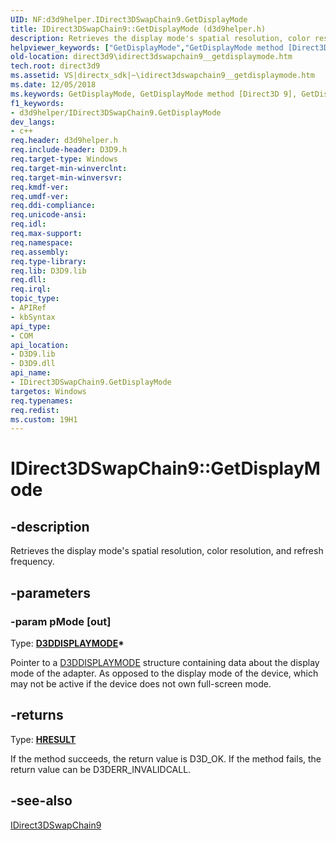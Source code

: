 ```yaml
---
UID: NF:d3d9helper.IDirect3DSwapChain9.GetDisplayMode
title: IDirect3DSwapChain9::GetDisplayMode (d3d9helper.h)
description: Retrieves the display mode's spatial resolution, color resolution, and refresh frequency.
helpviewer_keywords: ["GetDisplayMode","GetDisplayMode method [Direct3D 9]","GetDisplayMode method [Direct3D 9]","IDirect3DSwapChain9 interface","IDirect3DSwapChain9 interface [Direct3D 9]","GetDisplayMode method","IDirect3DSwapChain9.GetDisplayMode","IDirect3DSwapChain9::GetDisplayMode","b01c04d0-2b7a-e281-bf1a-9932194412c6","d3d9helper/IDirect3DSwapChain9::GetDisplayMode","direct3d9.idirect3dswapchain9__getdisplaymode"]
old-location: direct3d9\idirect3dswapchain9__getdisplaymode.htm
tech.root: direct3d9
ms.assetid: VS|directx_sdk|~\idirect3dswapchain9__getdisplaymode.htm
ms.date: 12/05/2018
ms.keywords: GetDisplayMode, GetDisplayMode method [Direct3D 9], GetDisplayMode method [Direct3D 9],IDirect3DSwapChain9 interface, IDirect3DSwapChain9 interface [Direct3D 9],GetDisplayMode method, IDirect3DSwapChain9.GetDisplayMode, IDirect3DSwapChain9::GetDisplayMode, b01c04d0-2b7a-e281-bf1a-9932194412c6, d3d9helper/IDirect3DSwapChain9::GetDisplayMode, direct3d9.idirect3dswapchain9__getdisplaymode
f1_keywords:
- d3d9helper/IDirect3DSwapChain9.GetDisplayMode
dev_langs:
- c++
req.header: d3d9helper.h
req.include-header: D3D9.h
req.target-type: Windows
req.target-min-winverclnt: 
req.target-min-winversvr: 
req.kmdf-ver: 
req.umdf-ver: 
req.ddi-compliance: 
req.unicode-ansi: 
req.idl: 
req.max-support: 
req.namespace: 
req.assembly: 
req.type-library: 
req.lib: D3D9.lib
req.dll: 
req.irql: 
topic_type:
- APIRef
- kbSyntax
api_type:
- COM
api_location:
- D3D9.lib
- D3D9.dll
api_name:
- IDirect3DSwapChain9.GetDisplayMode
targetos: Windows
req.typenames: 
req.redist: 
ms.custom: 19H1
---
```


# IDirect3DSwapChain9::GetDisplayMode


## -description


Retrieves the display mode's spatial resolution, color resolution, and refresh frequency.


## -parameters




### -param pMode [out]

Type: <b><a href="https://docs.microsoft.com/windows/desktop/direct3d9/d3ddisplaymode">D3DDISPLAYMODE</a>*</b>

Pointer to a <a href="https://docs.microsoft.com/windows/desktop/direct3d9/d3ddisplaymode">D3DDISPLAYMODE</a> structure containing data about the display mode of the adapter. As opposed to the display mode of the device, which may not be active if the device does not own full-screen mode. 


## -returns



Type: <b><a href="/windows/win32/com/structure-of-com-error-codes">HRESULT</a></b>

If the method succeeds, the return value is D3D_OK. If the method fails, the return value can be D3DERR_INVALIDCALL.




## -see-also




<a href="https://docs.microsoft.com/windows/desktop/api/d3d9helper/nn-d3d9helper-idirect3dswapchain9">IDirect3DSwapChain9</a>
 

 

